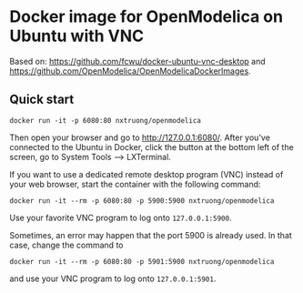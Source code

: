 # Docker image for OpenModelica on Ubuntu with VNC

Based on: <https://github.com/fcwu/docker-ubuntu-vnc-desktop> and <https://github.com/OpenModelica/OpenModelicaDockerImages>.

## Quick start
```
docker run -it -p 6080:80 nxtruong/openmodelica
```
Then open your browser and go to http://127.0.0.1:6080/.
After you've connected to the Ubuntu in Docker, click the button at the bottom left of the screen, go to System Tools --> LXTerminal.

If you want to use a dedicated remote desktop program (VNC) instead of your web
browser, start the container with the following command:
```
docker run -it --rm -p 6080:80 -p 5900:5900 nxtruong/openmodelica
```
Use your favorite VNC program to log onto `127.0.0.1:5900`.

Sometimes, an error may happen that the port 5900 is already used. In that case, change the command to
```
docker run -it --rm -p 6080:80 -p 5901:5900 nxtruong/openmodelica
```
and use your VNC program to log onto `127.0.0.1:5901`.
